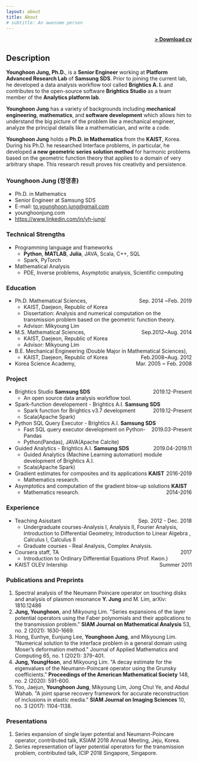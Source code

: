 ```yaml
---
layout: about
title: About
# subtitle: An awesome person
---
```


<span style="float: right; "><a href="{{ '/assets/cv_Jungyounghoon_20210703.pdf' | prepend: site.baseurl }}"><strong>> Download cv</strong></a> </span>
<br>

## Description
**Younghoon Jung, Ph.D.**, is a **Senior Engineer** working at **Platform Advanced Research Lab** of **Samsung SDS**. Prior to joining the current lab, he developed a data analysis workflow tool called **Brightics A. I.** and contributes to the open-source software **Brightics Studio** as a team member of the **Analytics platform lab**.

**Younghoon Jung** has a variety of backgrounds including **mechanical engineering**, **mathematics**, and **software development** which allows him to understand the big picture of the problem like a mechanical engineer, analyze the principal details like a mathematician, and write a code.

**Younghoon Jung** holds a **Ph.D. in Mathematics** from the **KAIST**, Korea. During his Ph.D. he researched Interface problems, in particular, he developed **a new geometric series solution method** for harmonic problems based on the geometric function theory that applies to a domain of very arbitrary shape. This research result proves his creativity and persistence.

### Younghoon Jung (정영훈)
- Ph.D. in Mathematics
- Senior Engineer at Samsung SDS 
- E-mail: to.younghoon.jung@gmail.com
- younghoonjung.com
- https://www.linkedin.com/in/yh-jung/

### Technical Strengths
- Programming language and frameworks
  - **Python**, **MATLAB**, **Julia**, JAVA, Scala, C++, SQL
  - Spark, PyTorch
- Mathematical Analysis
  - PDE, Inverse problems, Asymptotic analysis, Scientific computing

### Education
- Ph.D. Mathematical Sciences, <span style="float: right; ">Sep. 2014 ~Feb. 2019</span>
  - KAIST, Daejeon, Republic of Korea 
  - Dissertation: Analysis and numerical computation on the transmission problem based on the geometric function theory.
  - Advisor: Mikyoung Lim
- M.S. Mathematical Sciences, <span style="float: right; ">Sep.2012~Aug. 2014</span>
  - KAIST, Daejeon, Republic of Korea 
  - Advisor: Mikyoung Lim
- B.E. Mechanical Engineering (Double Major in Mathematical Sciences), <span style="float: right; ">Feb.2008~Aug. 2012</span>
  - KAIST, Daejeon, Republic of Korea 
- Korea Science Academy, <span style="float: right; ">Mar. 2005 ~ Feb. 2008</span>  

### Project
- Brightics Studio **Samsung SDS** <span style="float: right; ">2019.12-Present</span>
  - An open source data analysis workflow tool.
- Spark-function developement - Brightics A.I. **Samsung SDS** <span style="float: right; ">2019.12-Present</span>
  - Spark function for Brightics v3.7 development
  - Scala(Apache Spark)
- Python SQL Query Executor - Brightics A.I. **Samsung SDS** <span style="float: right; ">2019.03-Present</span>
  - Fast SQL query executor development on Python-Pandas
  - Python(Pandas), JAVA(Apache Calcite)
- Guided Analytics - Brightics A.I. **Samsung SDS** <span style="float: right; ">2019.04-2019.11</span>
  - Guided Analytics (Machine Learning automation) module development of Brightics A.I.
  - Scala(Apache Spark)
- Gradient estimates for composites and its applications **KAIST** <span style="float: right; ">2016-2019</span>
  - Mathematics research.
- Asymptotics and computation of the gradient blow-up solutions **KAIST** <span style="float: right;">2014-2016</span>
  - Mathematics research.

### Experience
- Teaching Asisstant <span style="float: right;">Sep. 2012 - Dec. 2018</span>
  - Undergraduate courses-Analysis I, Analysis II, Fourier Analysis, Introduction to Differential Geometry, Introduction to Linear Algebra , Calculus I, Calculus II
  - Graduate courses - Real Analysis, Complex Analysis.
- Coursera staff, TA  <span style="float: right;">2017</span>
  - Introduction to Ordinary Differential Equations (Prof. Kwon.)
- KAIST OLEV Intership <span style="float: right;">Summer 2011</span>

### Publications and Preprints
1. Spectral analysis of the Neumann Poincare operator on touching disks and analysis of plasmon resonance
  **Y. Jung** and M. Lim, arXiv: 1810.12486
2. **Jung, Younghoon**, and Mikyoung Lim. "Series expansions of the layer potential operators using the Faber polynomials and their applications to the transmission problem." **SIAM Journal on Mathematical Analysis** 53, no. 2 (2021): 1630-1669.
3. Hong, Eunhye, Eunjung Lee, **Younghoon Jung**, and Mikyoung Lim. "Numerical solution to the interface problem in a general domain using Moser’s deformation method." Journal of Applied Mathematics and Computing 65, no. 1 (2021): 379-401.
4. **Jung, YoungHoon**, and Mikyoung Lim. "A decay estimate for the eigenvalues of the Neumann-Poincaré operator using the Grunsky coefficients." **Proceedings of the American Mathematical Society** 148, no. 2 (2020): 591-600.
5. Yoo, Jaejun, **Younghoon Jung**, Mikyoung Lim, Jong Chul Ye, and Abdul Wahab. "A joint sparse recovery framework for accurate reconstruction of inclusions in elastic media." **SIAM Journal on Imaging Sciences** 10, no. 3 (2017): 1104-1138.

### Presentations
1. Series expansion of single layer potential and Neumann-Poincare operator, contributed talk, KSIAM 2018 Annual Meeting, Jeju, Korea.
2. Series representation of layer potential operators for the transmission problem, contributed talk, ICIP 2018 Singapore, Singapore.